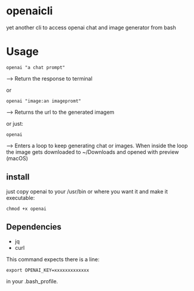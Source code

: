 # openaicli
yet another cli to access openai chat and image generator from bash


# Usage

```
openai "a chat prompt"
```

--> Return the response to terminal

or

```
openai "image:an imagepromt"
```

--> Returns the url to the generated imagem

or just:

```
openai
```

--> Enters a loop to keep generating chat or images. When inside the loop the image gets downloaded to ~/Downloads and opened with preview (macOS)



## install

just copy openai to your /usr/bin or where you want it
and make it executable:

```
chmod +x openai
```

## Dependencies

* jq
* curl

This command expects there is a line:

```
export OPENAI_KEY=xxxxxxxxxxxxx
```

in your .bash_profile.

